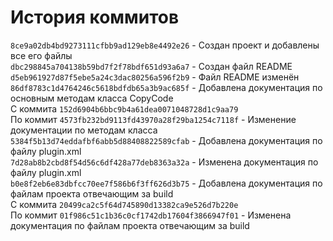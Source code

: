 # История коммитов

`8ce9a02db4bd9273111cfbb9ad129eb8e4492e26` - Создан проект и добавлены все его файлы<br>
`dbc298845a704138b59bd7f2f78bdf651d93a6a7` - Создан файл README<br>
`d5eb961927d87f5ebe5a24c3dac80256a596f2b9` - Файл README изменён<br>
`86df8783c1d4764246c5618bdfdb65a3b9ac685f` - Добавлена документация по основным методам класса CopyCode<br>
С коммита `152d6904b6bbc9b4a61dea0071048728d1c9aa79`<br>
По коммит `4573fb232bd9113fd43970a28f29ba1254c7118f` - Изменение документации по методам класса<br>
`5384f5b13d74eddafbf6abb5d88408822589cfab` - Добавлена документация по файлу plugin.xml<br>
`7d28ab8b2cbd8f54d56c6df428a77deb8363a32a` - Изменена документация по файлу plugin.xml<br>
`b0e8f2eb6e83dbfcc70ee7f586b6f3ff626d3b75` - Добавлена документация по файлам проекта отвечающим за build<br>
С коммита `20499ca2c5f64d745890d13382ca9e526d7b220e`<br>
По коммит `01f986c51c1b36c0cf1742db17604f3866947f01` - Изменена документация по файлам проекта отвечающим за build<br>
